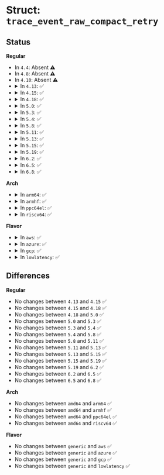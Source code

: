 # Struct: <code>trace_event_raw_compact_retry</code>

## Status
<b>Regular</b>
<ul>
<li>
In <code>4.4</code>: Absent ⚠️
</li>
<li>
In <code>4.8</code>: Absent ⚠️
</li>
<li>
In <code>4.10</code>: Absent ⚠️
</li>
<li>
<details>
<summary>In <code>4.13</code>: ✅</summary>

```c
struct trace_event_raw_compact_retry {
    struct trace_entry ent;
    int order;
    int priority;
    int result;
    int retries;
    int max_retries;
    bool ret;
    char __data[0];
};
```
</details>
</li>
<li>
<details>
<summary>In <code>4.15</code>: ✅</summary>

```c
struct trace_event_raw_compact_retry {
    struct trace_entry ent;
    int order;
    int priority;
    int result;
    int retries;
    int max_retries;
    bool ret;
    char __data[0];
};
```
</details>
</li>
<li>
<details>
<summary>In <code>4.18</code>: ✅</summary>

```c
struct trace_event_raw_compact_retry {
    struct trace_entry ent;
    int order;
    int priority;
    int result;
    int retries;
    int max_retries;
    bool ret;
    char __data[0];
};
```
</details>
</li>
<li>
<details>
<summary>In <code>5.0</code>: ✅</summary>

```c
struct trace_event_raw_compact_retry {
    struct trace_entry ent;
    int order;
    int priority;
    int result;
    int retries;
    int max_retries;
    bool ret;
    char __data[0];
};
```
</details>
</li>
<li>
<details>
<summary>In <code>5.3</code>: ✅</summary>

```c
struct trace_event_raw_compact_retry {
    struct trace_entry ent;
    int order;
    int priority;
    int result;
    int retries;
    int max_retries;
    bool ret;
    char __data[0];
};
```
</details>
</li>
<li>
<details>
<summary>In <code>5.4</code>: ✅</summary>

```c
struct trace_event_raw_compact_retry {
    struct trace_entry ent;
    int order;
    int priority;
    int result;
    int retries;
    int max_retries;
    bool ret;
    char __data[0];
};
```
</details>
</li>
<li>
<details>
<summary>In <code>5.8</code>: ✅</summary>

```c
struct trace_event_raw_compact_retry {
    struct trace_entry ent;
    int order;
    int priority;
    int result;
    int retries;
    int max_retries;
    bool ret;
    char __data[0];
};
```
</details>
</li>
<li>
<details>
<summary>In <code>5.11</code>: ✅</summary>

```c
struct trace_event_raw_compact_retry {
    struct trace_entry ent;
    int order;
    int priority;
    int result;
    int retries;
    int max_retries;
    bool ret;
    char __data[0];
};
```
</details>
</li>
<li>
<details>
<summary>In <code>5.13</code>: ✅</summary>

```c
struct trace_event_raw_compact_retry {
    struct trace_entry ent;
    int order;
    int priority;
    int result;
    int retries;
    int max_retries;
    bool ret;
    char __data[0];
};
```
</details>
</li>
<li>
<details>
<summary>In <code>5.15</code>: ✅</summary>

```c
struct trace_event_raw_compact_retry {
    struct trace_entry ent;
    int order;
    int priority;
    int result;
    int retries;
    int max_retries;
    bool ret;
    char __data[0];
};
```
</details>
</li>
<li>
<details>
<summary>In <code>5.19</code>: ✅</summary>

```c
struct trace_event_raw_compact_retry {
    struct trace_entry ent;
    int order;
    int priority;
    int result;
    int retries;
    int max_retries;
    bool ret;
    char __data[0];
};
```
</details>
</li>
<li>
<details>
<summary>In <code>6.2</code>: ✅</summary>

```c
struct trace_event_raw_compact_retry {
    struct trace_entry ent;
    int order;
    int priority;
    int result;
    int retries;
    int max_retries;
    bool ret;
    char __data[0];
};
```
</details>
</li>
<li>
<details>
<summary>In <code>6.5</code>: ✅</summary>

```c
struct trace_event_raw_compact_retry {
    struct trace_entry ent;
    int order;
    int priority;
    int result;
    int retries;
    int max_retries;
    bool ret;
    char __data[0];
};
```
</details>
</li>
<li>
<details>
<summary>In <code>6.8</code>: ✅</summary>

```c
struct trace_event_raw_compact_retry {
    struct trace_entry ent;
    int order;
    int priority;
    int result;
    int retries;
    int max_retries;
    bool ret;
    char __data[0];
};
```
</details>
</li>
</ul>
<b>Arch</b>
<ul>
<li>
<details>
<summary>In <code>arm64</code>: ✅</summary>

```c
struct trace_event_raw_compact_retry {
    struct trace_entry ent;
    int order;
    int priority;
    int result;
    int retries;
    int max_retries;
    bool ret;
    char __data[0];
};
```
</details>
</li>
<li>
<details>
<summary>In <code>armhf</code>: ✅</summary>

```c
struct trace_event_raw_compact_retry {
    struct trace_entry ent;
    int order;
    int priority;
    int result;
    int retries;
    int max_retries;
    bool ret;
    char __data[0];
};
```
</details>
</li>
<li>
<details>
<summary>In <code>ppc64el</code>: ✅</summary>

```c
struct trace_event_raw_compact_retry {
    struct trace_entry ent;
    int order;
    int priority;
    int result;
    int retries;
    int max_retries;
    bool ret;
    char __data[0];
};
```
</details>
</li>
<li>
<details>
<summary>In <code>riscv64</code>: ✅</summary>

```c
struct trace_event_raw_compact_retry {
    struct trace_entry ent;
    int order;
    int priority;
    int result;
    int retries;
    int max_retries;
    bool ret;
    char __data[0];
};
```
</details>
</li>
</ul>
<b>Flavor</b>
<ul>
<li>
<details>
<summary>In <code>aws</code>: ✅</summary>

```c
struct trace_event_raw_compact_retry {
    struct trace_entry ent;
    int order;
    int priority;
    int result;
    int retries;
    int max_retries;
    bool ret;
    char __data[0];
};
```
</details>
</li>
<li>
<details>
<summary>In <code>azure</code>: ✅</summary>

```c
struct trace_event_raw_compact_retry {
    struct trace_entry ent;
    int order;
    int priority;
    int result;
    int retries;
    int max_retries;
    bool ret;
    char __data[0];
};
```
</details>
</li>
<li>
<details>
<summary>In <code>gcp</code>: ✅</summary>

```c
struct trace_event_raw_compact_retry {
    struct trace_entry ent;
    int order;
    int priority;
    int result;
    int retries;
    int max_retries;
    bool ret;
    char __data[0];
};
```
</details>
</li>
<li>
<details>
<summary>In <code>lowlatency</code>: ✅</summary>

```c
struct trace_event_raw_compact_retry {
    struct trace_entry ent;
    int order;
    int priority;
    int result;
    int retries;
    int max_retries;
    bool ret;
    char __data[0];
};
```
</details>
</li>
</ul>

## Differences
<b>Regular</b>
<ul>
<li>
No changes between <code>4.13</code> and <code>4.15</code> ✅
</li>
<li>
No changes between <code>4.15</code> and <code>4.18</code> ✅
</li>
<li>
No changes between <code>4.18</code> and <code>5.0</code> ✅
</li>
<li>
No changes between <code>5.0</code> and <code>5.3</code> ✅
</li>
<li>
No changes between <code>5.3</code> and <code>5.4</code> ✅
</li>
<li>
No changes between <code>5.4</code> and <code>5.8</code> ✅
</li>
<li>
No changes between <code>5.8</code> and <code>5.11</code> ✅
</li>
<li>
No changes between <code>5.11</code> and <code>5.13</code> ✅
</li>
<li>
No changes between <code>5.13</code> and <code>5.15</code> ✅
</li>
<li>
No changes between <code>5.15</code> and <code>5.19</code> ✅
</li>
<li>
No changes between <code>5.19</code> and <code>6.2</code> ✅
</li>
<li>
No changes between <code>6.2</code> and <code>6.5</code> ✅
</li>
<li>
No changes between <code>6.5</code> and <code>6.8</code> ✅
</li>
</ul>
<b>Arch</b>
<ul>
<li>
No changes between <code>amd64</code> and <code>arm64</code> ✅
</li>
<li>
No changes between <code>amd64</code> and <code>armhf</code> ✅
</li>
<li>
No changes between <code>amd64</code> and <code>ppc64el</code> ✅
</li>
<li>
No changes between <code>amd64</code> and <code>riscv64</code> ✅
</li>
</ul>
<b>Flavor</b>
<ul>
<li>
No changes between <code>generic</code> and <code>aws</code> ✅
</li>
<li>
No changes between <code>generic</code> and <code>azure</code> ✅
</li>
<li>
No changes between <code>generic</code> and <code>gcp</code> ✅
</li>
<li>
No changes between <code>generic</code> and <code>lowlatency</code> ✅
</li>
</ul>

